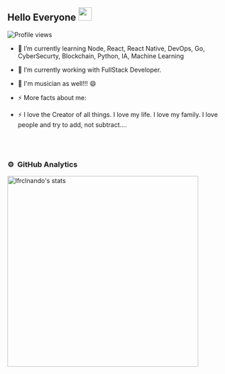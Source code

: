 ## Hello Everyone <img src="https://raw.githubusercontent.com/kaueMarques/kaueMarques/master/hi.gif" height="30px">
<p align="left"> <img src="https://komarev.com/ghpvc/?username=lfclnando&color=blue" alt="Profile views" /></p>

<!---👋 🔭 I’m currently working on ...
- 🌱 I’m currently learning ...
- 👯 I’m looking to collaborate on ...
- 🤔 I’m looking for help with ...
- 💬 Ask me about ...
- 📫 How to reach me: ...
- 😄 Pronouns: ...
- ⚡ Fun fact: ... -->
- 🌱 I’m currently learning Node, React, React Native, DevOps, Go, CyberSecurty, Blockchain, Python, IA, Machine Learning
- 🌱 I’m currently working with FullStack Developer.
- 🌱 I'm musician as well!!! 😄

- ⚡ More facts about me: 
- ⚡ I love the Creator of all things. I love my life. I love my family. I love people and try to add, not subtract....

<br><br>

### ⚙️ &nbsp;GitHub Analytics

<p align="left">
<img width="430em" src="https://github-readme-stats.vercel.app/api?username=lfrclnando&show_icons=true&theme=vision-friendly-dark" alt="lfrclnando's stats"/>
<!--<img width="530em" src="https://github-readme-stats.vercel.app/api/top-langs/?username=lfrclnando&layout=compact&theme=vision-friendly-dark" alt="lfrclnando's most languages"/>
</p>  
  <img width="490em" src="https://github-readme-twitter-gazf.vercel.app/api?id=lfrclnando&layout=wide&show_reply=off&show_retweet=off" /> -->

<!--  ![](https://github-readme-stats.vercel.app/api/top-langs/?username=lfrclnando&theme=dark&hide_border=false&include_all_commits=true&count_private=false&layout=compact)
  
  ### 🏆 GitHub Trophies
![](https://github-profile-trophy.vercel.app/?username=lfrclnando&theme=radical&no-frame=true&no-bg=true&margin-w=4)-->
